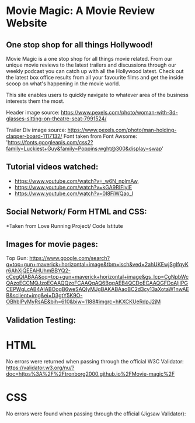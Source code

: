 # Movie Magic: A Movie Review Website 

## One stop shop for all things Hollywood!

Movie Magic is a one stop shop for all things movie related. From our unique movie reviews to the latest trailers and discussions through our weekly podcast you can catch up with all the Hollywood latest. Check out the latest box office results from all your favourite films and get the inside scoop on what's happening in the movie world. 

This site enables users to quickly navigate to whatever area of the business interests them the most. 


Header image source: https://www.pexels.com/photo/woman-with-3d-glasses-sitting-on-theatre-seat-7991524/

Trailer Div image source: https://www.pexels.com/photo/man-holding-clapper-board-1117132/
Font taken from Font Awsome: 'https://fonts.googleapis.com/css2?family=Luckiest+Guy&family=Poppins:wght@300&display=swap'

## Tutorial videos watched:
* https://www.youtube.com/watch?v=_w6N_nplmAw, 
* https://www.youtube.com/watch?v=kGA9RIFiyIE
* https://www.youtube.com/watch?v=0I8FiWQao_I

## Social Network/ Form HTML and CSS: 

*Taken from Love Running Project/ Code Istitute 

## Images for movie pages:

Top Gun: 
https://www.google.com/search?q=top+gun+maverick+horizontal+image&tbm=isch&ved=2ahUKEwjSgIfqyKr6AhXjQEEAHUhmBBYQ2-cCegQIABAA&oq=top+gun+maverick+horizontal+image&gs_lcp=CgNpbWcQAzoECCMQJzoECAAQQzoFCAAQgAQ6BggAEB4QCDoECAAQGFDoAljIPGCEPWgLcAB4AIABOogB6weSAQIyMJgBAKABAaoBC2d3cy13aXotaW1nwAEB&sclient=img&ei=D3gtY5K9O-OBhbIPyMyRsAE&bih=610&biw=1188#imgrc=hKXCKUeRdpJ2jM


## Validation Testing: 

# HTML

No errors were returned when passing through the official W3C Validator: https://validator.w3.org/nu/?doc=https%3A%2F%2Ftronborg2000.github.io%2FMovie-magic%2F

# CSS

No errors were found when passing through the official (Jigsaw Validator): 










